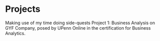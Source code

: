 # Projects
Making use of my time doing side-quests
Project 1: Business Analysis on GYF Company, posed by UPenn Online in the certification for Business Analytics. 
